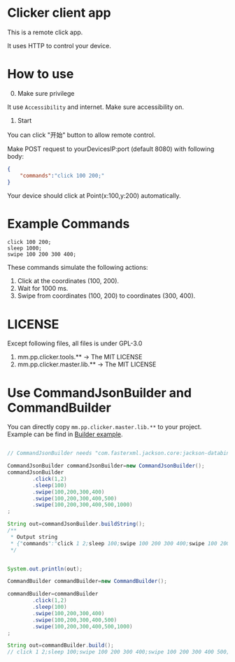 # Clicker client app

This is a remote click app.

It uses HTTP to control your device.

# How to use

0. Make sure privilege

It use `Accessibility` and internet. Make sure accessibility on.

1. Start

You can click "开始" button to allow remote control.

Make POST request to yourDevicesIP:port (default 8080) with following body:
``` json
{
    "commands":"click 100 200;"
}
```
Your device should click at Point(x:100,y:200) automatically.

# Example Commands

``` 
click 100 200;
sleep 1000;
swipe 100 200 300 400;
```
These commands simulate the following actions:

1. Click at the coordinates (100, 200).
2. Wait for 1000 ms.
3. Swipe from coordinates (100, 200) to coordinates (300, 400).

# LICENSE

Except following files, all files is under GPL-3.0

1. mm.pp.clicker.tools.**  -> The MIT LICENSE
2. mm.pp.clicker.master.lib.** -> The MIT LICENSE

# Use CommandJsonBuilder and CommandBuilder

You can directly copy `mm.pp.clicker.master.lib.**` to your project.  
Example can be find in [Builder example](https://github.com/aaadddfgh/Android-Remote-Clicker/blob/main/app/src/test/java/mm/pp/clicker/).
``` java

// CommandJsonBuilder needs "com.fasterxml.jackson.core:jackson-databind

CommandJsonBuilder commandJsonBuilder=new CommandJsonBuilder();
commandJsonBuilder
        .click(1,2)
        .sleep(100)
        .swipe(100,200,300,400)
        .swipe(100,200,300,400,500)
        .swipe(100,200,300,400,500,1000)
;

String out=commandJsonBuilder.buildString();
/**
 * Output string
 * {"commands":"click 1 2;sleep 100;swipe 100 200 300 400;swipe 100 200 300 400 500;swipe 100 200 300 400 500 1000;"}
 */


System.out.println(out);
```

``` java
CommandBuilder commandBuilder=new CommandBuilder();

commandBuilder=commandBuilder
        .click(1,2)
        .sleep(100)
        .swipe(100,200,300,400)
        .swipe(100,200,300,400,500)
        .swipe(100,200,300,400,500,1000)
;

String out=commandBuilder.build();
// click 1 2;sleep 100;swipe 100 200 300 400;swipe 100 200 300 400 500;swipe 100 200 300 400 500 1000;
```

